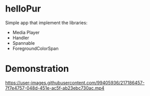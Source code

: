 # helloPur

Simple app that implement the libraries: 
- Media Player 
- Handler 
- Spannable
- ForegroundColorSpan

# Demonstration

https://user-images.githubusercontent.com/99405936/217186457-7f7e4757-048d-451e-ac5f-ab23ebc730ac.mp4


